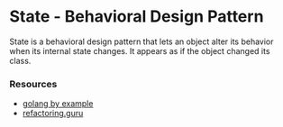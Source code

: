 # State - Behavioral Design Pattern

State is a behavioral design pattern that lets an object alter its behavior when its internal state changes. It appears as if the object changed its class.

### Resources
- [golang by example](https://golangbyexample.com/state-design-pattern-go)
- [refactoring.guru](https://refactoring.guru/design-patterns/state)
